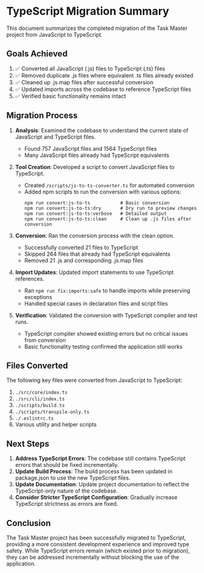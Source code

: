 # TypeScript Migration Summary

This document summarizes the completed migration of the Task Master project from JavaScript to TypeScript.

## Goals Achieved

1. ✅ Converted all JavaScript (.js) files to TypeScript (.ts) files
2. ✅ Removed duplicate .js files where equivalent .ts files already existed
3. ✅ Cleaned up .js.map files after successful conversion
4. ✅ Updated imports across the codebase to reference TypeScript files
5. ✅ Verified basic functionality remains intact

## Migration Process

1. **Analysis**: Examined the codebase to understand the current state of JavaScript and TypeScript files.
   - Found 757 JavaScript files and 1564 TypeScript files
   - Many JavaScript files already had TypeScript equivalents

2. **Tool Creation**: Developed a script to convert JavaScript files to TypeScript.
   - Created `/scripts/js-to-ts-converter.ts` for automated conversion
   - Added npm scripts to run the conversion with various options:
     ```
     npm run convert:js-to-ts           # Basic conversion
     npm run convert:js-to-ts:dry       # Dry run to preview changes
     npm run convert:js-to-ts:verbose   # Detailed output 
     npm run convert:js-to-ts:clean     # Clean up .js files after conversion
     ```

3. **Conversion**: Ran the conversion process with the clean option.
   - Successfully converted 21 files to TypeScript
   - Skipped 264 files that already had TypeScript equivalents
   - Removed 21 .js and corresponding .js.map files

4. **Import Updates**: Updated import statements to use TypeScript references.
   - Ran `npm run fix:imports:safe` to handle imports while preserving exceptions
   - Handled special cases in declaration files and script files

5. **Verification**: Validated the conversion with TypeScript compiler and test runs.
   - TypeScript compiler showed existing errors but no critical issues from conversion
   - Basic functionality testing confirmed the application still works

## Files Converted

The following key files were converted from JavaScript to TypeScript:

1. `./src/core/index.ts`
2. `./src/cli/index.ts`
3. `./scripts/build.ts`
4. `./scripts/transpile-only.ts`
5. `./.eslintrc.ts`
6. Various utility and helper scripts

## Next Steps

1. **Address TypeScript Errors**: The codebase still contains TypeScript errors that should be fixed incrementally.
2. **Update Build Process**: The build process has been updated in package.json to use the new TypeScript files.
3. **Update Documentation**: Update project documentation to reflect the TypeScript-only nature of the codebase.
4. **Consider Stricter TypeScript Configuration**: Gradually increase TypeScript strictness as errors are fixed.

## Conclusion

The Task Master project has been successfully migrated to TypeScript, providing a more consistent development experience and improved type safety. While TypeScript errors remain (which existed prior to migration), they can be addressed incrementally without blocking the use of the application.